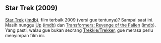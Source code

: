 ## Star Trek (2009)

[Star Trek](http://www.startrekmovie.com/) ([imdb](http://www.imdb.com/title/tt0796366/)), film terbaik 2009 (versi gue tentunya)? Sampai saat ini. Masih nunggu [Up](http://disney.go.com/disneypictures/up/) ([imdb](http://www.imdb.com/title/tt1049413/)) dan [Transformers: Revenge of the Fallen](http://www.transformersmovie.com/) ([imdb](http://www.imdb.com/title/tt1055369/)). Yang pasti, walau gue bukan seorang [Trekkie/Trekker](http://en.wikipedia.org/wiki/Trekkie), gue merasa perlu menyimpan film ini.

<!-- {"time": "2009-06-15 00:08:13", "title": "Star Trek (2009)"} -->
